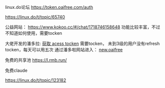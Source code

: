 linux.do论坛
https://token.oaifree.com/auth


https://linux.do/t/topic/65740

公益网站：
https://www.kokoo.cc/#/chat/1718746158648
功能比较丰富，不过不知道如何使用，需要tocken

大佬开发的潘多拉:
[获取 acess tocken](https://token.oaifree.com/auth)
需要tocken， 未到3级的用户没有refresh tocken，每天可以用五次
通过潘多啦网站进入：
[new.oaifree](https://new.oaifree.com/auth/login_auth0)

免费的共享池
https://l.rmb.run/




免费claude

https://linux.do/t/topic/123182

